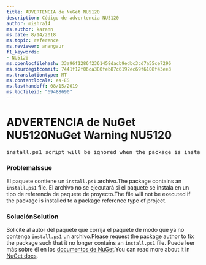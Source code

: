 ```yaml
---
title: ADVERTENCIA de NuGet NU5120
description: Código de advertencia NU5120
author: mishra14
ms.author: karann
ms.date: 8/14/2018
ms.topic: reference
ms.reviewer: anangaur
f1_keywords:
- NU5120
ms.openlocfilehash: 33a96f1286f2361458dacb9edbc3cd7a55ce7296
ms.sourcegitcommit: 7441f12f06ca380feb87c6192ec69f6108f43ee3
ms.translationtype: MT
ms.contentlocale: es-ES
ms.lasthandoff: 08/15/2019
ms.locfileid: "69488690"
---
```

# <a name="nuget-warning-nu5120"></a><span data-ttu-id="96e5f-103">ADVERTENCIA de NuGet NU5120</span><span class="sxs-lookup"><span data-stu-id="96e5f-103">NuGet Warning NU5120</span></span>
<pre>install.ps1 script will be ignored when the package is installed after the migration.</pre>

### <a name="issue"></a><span data-ttu-id="96e5f-104">Problema</span><span class="sxs-lookup"><span data-stu-id="96e5f-104">Issue</span></span>

<span data-ttu-id="96e5f-105">El paquete contiene un `install.ps1` archivo.</span><span class="sxs-lookup"><span data-stu-id="96e5f-105">The package contains an `install.ps1` file.</span></span> <span data-ttu-id="96e5f-106">El archivo no se ejecutará si el paquete se instala en un tipo de referencia de paquete de proyecto.</span><span class="sxs-lookup"><span data-stu-id="96e5f-106">The file will not be executed if the package is installed to a package reference type of project.</span></span>


### <a name="solution"></a><span data-ttu-id="96e5f-107">Solución</span><span class="sxs-lookup"><span data-stu-id="96e5f-107">Solution</span></span>

<span data-ttu-id="96e5f-108">Solicite al autor del paquete que corrija el paquete de modo que ya no contenga `install.ps1` un archivo.</span><span class="sxs-lookup"><span data-stu-id="96e5f-108">Please request the package author to fix the package such that it no longer contains an `install.ps1` file.</span></span> <span data-ttu-id="96e5f-109">Puede leer más sobre él en los [documentos de NuGet](https://docs.microsoft.com/en-us/nuget/consume-packages/migrate-packages-config-to-package-reference).</span><span class="sxs-lookup"><span data-stu-id="96e5f-109">You can read more about it in [NuGet docs](https://docs.microsoft.com/en-us/nuget/consume-packages/migrate-packages-config-to-package-reference).</span></span>

